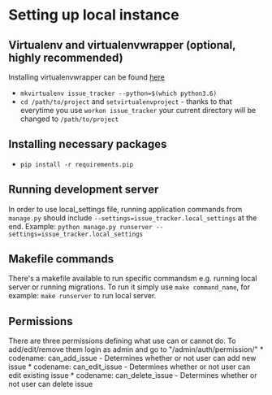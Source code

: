 # Setting up local instance


## Virtualenv and virtualenvwrapper (optional, highly recommended)

Installing virtualenvwrapper can be found [here](http://virtualenvwrapper.readthedocs.io/en/latest/install.html)

* `mkvirtualenv issue_tracker --python=$(which python3.6)`
* `cd /path/to/project` and `setvirtualenvproject` - thanks to that everytime you use `workon issue_tracker` your current directory will be changed to `/path/to/project`

## Installing necessary packages

* `pip install -r requirements.pip`

## Running development server

In order to use local_settings file, running application commands from `manage.py` should include `--settings=issue_tracker.local_settings` at the end. Example: `python manage.py runserver --settings=issue_tracker.local_settings`

## Makefile commands
There's a makefile available to run specific commandsm e.g. running local server or running migrations. To run it simply use `make command_name`, for example: `make runserver` to run local server.

## Permissions
There are three permissions defining what use can or cannot do.
To add/edit/remove them login as admin and go to "/admin/auth/permission/"
    * codename: can_add_issue - Determines whether or not user can add new issue
    * codename: can_edit_issue - Determines whether or not user can edit existing issue
    * codename: can_delete_issue - Determines whether or not user can delete issue
